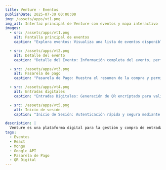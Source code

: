 ```yaml
---
title: Venture - Eventos  
publishDate: 2025-07-30 00:00:00  
img: /assets/apps/vt1.png  
img_alt: Interfaz principal de Venture con eventos y mapa interactivo  
images:  
  - src: /assets/apps/vt1.png  
    alt: Pantalla principal de eventos  
    caption: "Explora eventos: Visualiza una lista de eventos disponibles con un mapa interactivo que muestra la ubicación geográfica de cada uno en tiempo real."

  - src: /assets/apps/vt2.png  
    alt: Detalle del evento  
    caption: "Detalle del Evento: Información completa del evento, perfil del organizador e integración con Google Maps, Apple Maps, Uber y Waze para facilitar la llegada. Incluye botón para comprar entradas."

  - src: /assets/apps/vt3.png  
    alt: Pasarela de pago  
    caption: "Pasarela de Pago: Muestra el resumen de la compra y permite pagar con tarjeta de crédito o débito, PayPal o en efectivo, con una experiencia fluida y segura."

  - src: /assets/apps/vt4.png  
    alt: Entradas digitales  
    caption: "Entradas Digitales: Generación de QR encriptado para validar el acceso. Incluye opciones para abrir la ubicación del evento en Google Maps, Apple Maps, Uber y Waze."

  - src: /assets/apps/vt5.png  
    alt: Inicio de sesión  
    caption: "Inicio de Sesión: Autenticación rápida y segura mediante integración con Google Auth."

description: |
  Venture es una plataforma digital para la gestión y compra de entradas a eventos. Desarrollada con enfoque mobile-first, integra mapas interactivos, pasarela de pago con múltiples métodos, entradas digitales con código QR seguro y navegación integrada para llegar fácilmente al evento. Ideal para asistentes y organizadores que buscan una experiencia completa y moderna.
tags:  
  - Eventos  
  - React  
  - Mongo  
  - Google API  
  - Pasarela de Pago  
  - QR Digital
---
```

